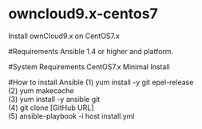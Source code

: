 # owncloud9.x-centos7
Install ownCloud9.x on CentOS7.x

#Requirements
Ansible 1.4 or higher and platform.

#System Requirements
CentOS7.x Minimal Install

#How to install Ansible
 (1) yum install -y git epel-release<br>
 (2) yum makecache<br>
 (3) yum install -y ansible git<br>
 (4) git clone [GitHub URL]<br>
 (5) ansible-playbook -i host install.yml
